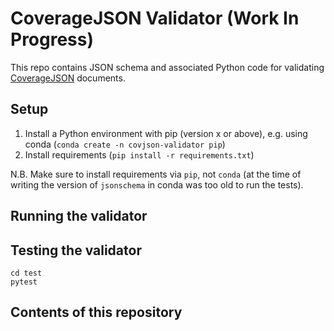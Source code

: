 # CoverageJSON Validator (Work In Progress)

This repo contains JSON schema and associated Python code for validating [CoverageJSON](https://covjson.org) documents.

## Setup
 1. Install a Python environment with pip (version x or above), e.g. using conda (`conda create -n covjson-validator pip`)
 2. Install requirements (`pip install -r requirements.txt`)

N.B. Make sure to install requirements via `pip`, not `conda` (at the time of writing the version of `jsonschema` in conda was too old to run the tests).

## Running the validator


## Testing the validator
```
cd test
pytest
```

## Contents of this repository